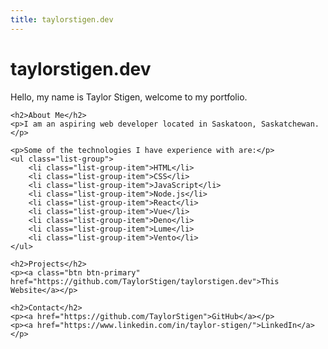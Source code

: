 ```yaml
---
title: taylorstigen.dev
---
```


<div class="container">
    <h1 class="text-center">taylorstigen.dev</h1>
    <p class="text-center">Hello, my name is Taylor Stigen, welcome to my portfolio.</p>

    <h2>About Me</h2>
    <p>I am an aspiring web developer located in Saskatoon, Saskatchewan.</p>

    <p>Some of the technologies I have experience with are:</p>
    <ul class="list-group">
        <li class="list-group-item">HTML</li>
        <li class="list-group-item">CSS</li>
        <li class="list-group-item">JavaScript</li>
        <li class="list-group-item">Node.js</li>
        <li class="list-group-item">React</li>
        <li class="list-group-item">Vue</li>
        <li class="list-group-item">Deno</li>
        <li class="list-group-item">Lume</li>
        <li class="list-group-item">Vento</li>
    </ul>

    <h2>Projects</h2>
    <p><a class="btn btn-primary" href="https://github.com/TaylorStigen/taylorstigen.dev">This Website</a></p>

    <h2>Contact</h2>
    <p><a href="https://github.com/TaylorStigen">GitHub</a></p>
    <p><a href="https://www.linkedin.com/in/taylor-stigen/">LinkedIn</a></p>

</div>
